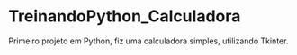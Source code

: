 # TreinandoPython_Calculadora
 Primeiro projeto em Python, fiz uma calculadora simples, utilizando Tkinter.

